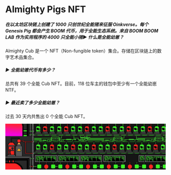 # Almighty Pigs NFT

##### 在以太坊区块链上创建了 1000 只创世纪全能猪来征服 Oinkverse。每个 Genesis Pig 都会产生 BOOM 代币，用于全能生态系统。来自 BOOM BOOM LAB 作为实用程序的 4000 只全能小猪▶ 什么是全能幼崽？

Almighty Cub 是一个 NFT（Non-fungible token）集合。存储在区块链上的数字艺术品集合。

##### ▶ 全能幼崽代币有多少？

总共有 39 个全能 Cub NFT。目前，118 位车主的钱包中至少有一个全能幼崽 NTF。

##### ▶ 最近卖了多少全能幼崽？

过去 30 天内共售出 0 个全能 Cub NFT。

![unnamed](unnamed.jpg)
